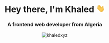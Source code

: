 <h1 align="center">Hey there, I'm Khaled <img style="width: 1em;" src="/assets/wave.gif"</img> </h1>
<h3 align="center">A frontend web developer from Algeria</h3>

<p align="center"><img src="https://github-readme-stats.vercel.app/api/top-langs?username=khaledxyz&show_icons=true&locale=en&layout=compact&theme=tokyonight" alt="khaledxyz" /></p>
